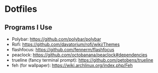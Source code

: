 # Dotfiles

## Programs I Use
* Polybar: https://github.com/polybar/polybar
* Rofi: https://github.com/davatorium/rofi/wiki/Themes
* flashfocus: https://github.com/fennerm/flashfocus
* peaclock: https://github.com/octobanana/peaclock#dependencies
* trueline (fancy terminal prompt): https://github.com/petobens/trueline
* feh (for wallpaper): https://wiki.archlinux.org/index.php/Feh
